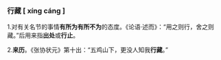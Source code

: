 ### 行藏   [ xíng cáng ]

1.对有关名节的事情**有所为有所不为**的态度。《论语·述而》：“用之则行，舍之则藏。”后用来指**出处**或**行止**。

2.**来历**。《张协状元》第十出：“五鸡山下，更没人知我**行藏**。”

